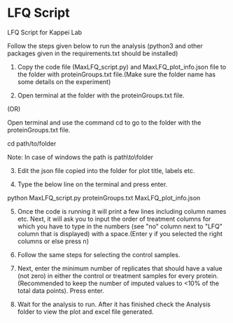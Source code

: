 # LFQ Script 

LFQ Script for Kappei Lab

Follow the steps given below to run the analysis (python3 and other packages given in the requirements.txt should be installed)

1. Copy the code file (MaxLFQ_script.py) and MaxLFQ_plot_info.json file to the folder with proteinGroups.txt file.(Make sure the folder name has some details on the experiment)

2. Open terminal at the folder with the proteinGroups.txt file.

(OR) 

Open terminal and use the command cd to go to the folder with the proteinGroups.txt file. 

cd path/to/folder

Note: In case of windows the path is path\to\folder


3. Edit the json file copied into the folder for plot title, labels etc. 

4. Type the below line on the terminal and press enter. 

python MaxLFQ_script.py proteinGroups.txt MaxLFQ_plot_info.json


5. Once the code is running it will print a few lines including column names etc. Next, it will ask you to input the order of treatment columns for which you have to type in the numbers (see "no" column next to "LFQ" column that is displayed) with a space.(Enter y if you selected the right columns or else press n) 

6. Follow the same steps for selecting the control samples. 

7. Next, enter the minimum number of replicates that should have a value (not zero) in either the control or treatment samples for every protein. (Recommended to keep the number of imputed values to <10% of the total data points). Press enter. 

8. Wait for the analysis to run. After it has finished check the Analysis folder to view the plot and excel file generated. 
